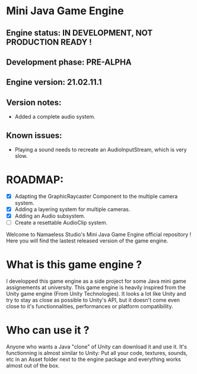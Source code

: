 # Mini Java Game Engine

## Engine status: IN DEVELOPMENT, NOT PRODUCTION READY !
## Development phase: PRE-ALPHA

## Engine version: 21.02.11.1
## Version notes:
* Added a complete audio system.

## Known issues:
- Playing a sound needs to recreate an AudioInputStream, which is very slow.

# ROADMAP:
- [x] Adapting the GraphicRaycaster Component to the multiple camera system.
- [x] Adding a layering system for multiple cameras.
- [x] Adding an Audio subsystem.
- [ ] Create a resettable AudioClip system.

Welcome to Namaeless Studio's Mini Java Game Engine official repository !
Here you will find the lastest released version of the game engine.

# What is this game engine ?

I developped this game engine as a side project for some Java mini game assignements at university.
This game engine is heavily inspired from the Unity game engine (From Unity Technologies).
It looks a lot like Unity and try to stay as close as possible to Unity's API, but it doesn't come even close to it's functionnalities, performances or platform compatibility.

# Who can use it ?

Anyone who wants a Java "clone" of Unity can download it and use it.
It's functionning is almost similar to Unity: Put all your code, textures, sounds, etc in an Asset folder next to the engine package and everything works almost out of the box.
